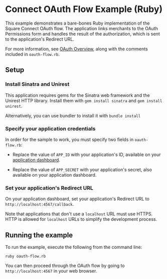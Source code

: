 # Connect OAuth Flow Example (Ruby)

This example demonstrates a bare-bones Ruby implementation of the Square Connect OAuth flow. The application links merchants to the OAuth Permissions form and handles the result of the authorization, which is sent to the application's Redirect URL.

For more information, see [OAuth Overview](https://docs.connect.squareup.com/api/connect/v1/#oauth-overview), along with the comments included in `oauth-flow.rb`.

## Setup

### Install Sinatra and Unirest

This application requires gems for the Sinatra web framework and the Unirest HTTP library.
Install them with `gem install sinatra` and `gem install unirest`.

Alternatively, you can use bundler to install it with `bundle install`

### Specify your application credentials

In order for the sample to work, you must specify two fields in `oauth-flow.rb`:

* Replace the value of `APP_ID` with your application's ID, available on your
[application dashboard](https://connect.squareup.com/apps).

* Replace the value of `APP_SECRET` with your application's secret, also available on your application dashboard.

### Set your application's Redirect URL

On your application dashboard, set your application's Redirect URL to `http://localhost:4567/callback`.

Note that applications that don't use a `localhost` URL must use HTTPS. HTTP is allowed for `localhost` URLs to simplify the development process.

## Running the example

To run the example, execute the following from the command line:

    ruby oauth-flow.rb

You can then proceed through the OAuth flow by going to `http://localhost:4567` in your web browser.
